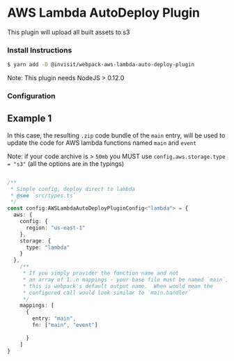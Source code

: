
AWS Lambda AutoDeploy Plugin
===

This plugin will upload all built assets to s3


### Install Instructions

```bash
$ yarn add -D @invisit/webpack-aws-lambda-auto-deploy-plugin
```
Note: This plugin needs NodeJS > 0.12.0

### Configuration

## Example 1

In this case, the resulting `.zip` code
bundle of the `main` entry, will be used
to update the code for AWS lambda functions
named `main` and `event`

Note: if your code archive is > `50mb` you MUST
    use `config.aws.storage.type = "s3"` 
    (all the options are in the typings)

```typescript

/**
 * Simple config, deploy direct to lambda
 * @see `src/types.ts` 
 */
const config:AWSLambdaAutoDeployPluginConfig<"lambda"> = {
  aws: {
    config: {
      region: "us-east-1"
    },
    storage: {
      type: "lambda"
    }
  },
    /**
     * If you simply provider the function name and not
     * an array of 1..n mappings - your base file must be named `main`,
     * this is webpack's default output name.  When would mean the
     * configured call would look similar to `main.handler`
     */
    mappings: [      
      {
        entry: "main",
        fn: ["main", "event"] 
        
      }
    ]
}

```
